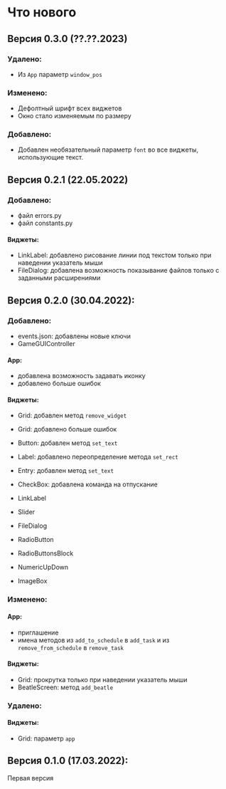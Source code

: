 # Что нового

## Версия 0.3.0 (??.??.2023)
### Удалено:
 + Из `App` параметр `window_pos`

### Изменено:
 + Дефолтный шрифт всех виджетов
 + Окно стало изменяемым по размеру

### Добавлено:
 + Добавлен необязательный параметр `font` во все виджеты, использующие текст.

## Версия 0.2.1 (22.05.2022)
### Добавлено:
 + файл errors.py
 + файл constants.py

#### Виджеты:
 + LinkLabel: добавлено рисование линии под текстом только при наведении указатель мыши
 + FileDialog: добавлена возможность показывание файлов только с заданными расширениями

## Версия 0.2.0 (30.04.2022):
### Добавлено:
 + events.json: добавлены новые ключи
 + GameGUIController

#### App:
 + добавлена возможность задавать иконку
 + добавлено больше ошибок

#### Виджеты:
 + Grid: добавлен метод `remove_widget`
 + Grid: добавлено больше ошибок
 + Button: добавлен метод `set_text`
 + Label: добавлено переопределение метода `set_rect`
 + Entry: добавлен метод `set_text`
 + CheckBox: добавлена команда на отпускание


 + LinkLabel
 + Slider
 + FileDialog
 + RadioButton
 + RadioButtonsBlock
 + NumericUpDown
 + ImageBox

### Изменено:

#### App:
 + приглашение
 + имена методов из `add_to_schedule` в `add_task` и из `remove_from_schedule` в `remove_task`

#### Виджеты:
 + Grid: прокрутка только при наведении указатель мыши
 + BeatleScreen: метод `add_beatle`

### Удалено:
#### Виджеты:
 + Grid: параметр `app`

## Версия 0.1.0 (17.03.2022):
Первая версия
